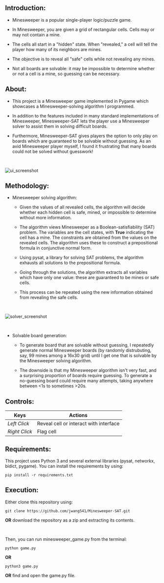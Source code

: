 ## Introduction:
* Minesweeper is a popular single-player logic/puzzle game. 

* In Minesweeper, you are given a grid of rectangular cells. Cells may or may not contain a mine. 

* The cells all start in a "hidden" state. When "revealed," a cell will tell the player how many of its neighbors are mines.

* The objective is to reveal all "safe" cells while not revealing any mines.

* Not all boards are solvable: it may be impossible to determine whether or not a cell is a mine, so guessing can be necessary.

## About:
* This project is a Minesweeper game implemented in Pygame which showcases a Minesweeper-solving algorithm I programmed.

* In addition to the features included in many standard implementations of Minesweeper, Minesweeper-SAT lets the player use a Minesweeper solver to assist them
in solving difficult boards.

* Furthermore, Minesweeper-SAT gives players the option to only play on boards which are guaranteed to be solvable without guessing. 
As an avid Minesweeper player myself, I found it frustrating that many boards could not be solved without guesswork!

<br/>

![ui_screenshot](https://user-images.githubusercontent.com/60950907/178075433-65b3c351-c9ff-4b3f-a24c-079886db743a.png)

## Methodology:
* Minesweeper solving algorithm:

  * Given the values of all revealed cells, the algorithm will decide whether each hidden cell is safe, mined, or impossible to determine without more information.
  
  * The algorithm views Minesweeper as a Boolean-satisfiability (SAT) problem. The variables are the cell states, with __True__ indicating the cell has a mine. 
  The constraints are obtained from the values on the revealed cells. The algorithm uses these to construct a prepositional formula in conjunctive normal form.  
  
  * Using pysat, a library for solving SAT problems, the algorithm exhausts all solutions to the prepositional formula.
  
  * Going through the solutions, the algorithm extracts all variables which have only one value: these are guaranteed to be mines or safe cells.
  
  * This process can be repeated using the new information obtained from revealing the safe cells.
  
 <br/>
 
![solver_screenshot](https://user-images.githubusercontent.com/60950907/178075432-f6777836-3d44-4528-b527-46bb499977a8.png)

 <br/>
 
* Solvable board generation:

  * To generate board that are solvable without guessing, I repeatedly generate normal Minesweeper boards (by randomly distrubuting, say, 99 mines among a 16x30 grid)
  until I get one that is solvable by the Minesweeper solving algorithm.
  
  * The downside is that my Minesweeper algorithm isn't very fast, and a surprising proportion of boards require guessing. To generate a no-guessing board
  could require many attempts, taking anywhere between <1s to sometimes >20s.
  
## Controls:
Keys | Actions
---|---
  _Left Click_ | Reveal cell or interact with interface
  _Right Click_ | Flag cell

## Requirements:
This project uses Python 3 and several external libraries (pysat, networkx, bidict, pygame). You can install the requirements by using:

    pip install -r requirements.txt

## Execution:
Either clone this repository using:

    git clone https://github.com/jwang541/Minesweeper-SAT.git
    
 __OR__ download the repository as a zip and extracting its contents. 
 
<br/>

Then, you can run minesweeper_game.py from the terminal:
    
    python game.py
    
 __OR__
 
    python3 game.py
    
 __OR__ find and open the game.py file.
